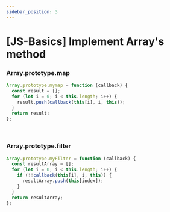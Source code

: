 ```yaml
---
sidebar_position: 3
---
```


# [JS-Basics] Implement Array's method

### Array.prototype.map

```js
Array.prototype.mymap = function (callback) {
  const result = [];
  for (let i = 0; i < this.length; i++) {
    result.push(callback(this[i], i, this));
  }
  return result;
};
```

&nbsp;

### Array.prototype.filter

```js
Array.prototype.myFilter = function (callback) {
  const resultArray = [];
  for (let i = 0; i < this.length; i++) {
    if (!!callback(this[i], i, this)) {
      resultArray.push(this[index]);
    }
  }
  return resultArray;
};
```
